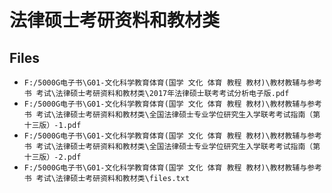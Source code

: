 # 法律硕士考研资料和教材类

## Files

- `F:/5000G电子书\G01-文化科学教育体育(国学 文化 体育 教程 教材)\教材教辅与参考书 考试\法律硕士考研资料和教材类\2017年法律硕士联考考试分析电子版.pdf`
- `F:/5000G电子书\G01-文化科学教育体育(国学 文化 体育 教程 教材)\教材教辅与参考书 考试\法律硕士考研资料和教材类\全国法律硕士专业学位研究生入学联考考试指南（第十三版）-1.pdf`
- `F:/5000G电子书\G01-文化科学教育体育(国学 文化 体育 教程 教材)\教材教辅与参考书 考试\法律硕士考研资料和教材类\全国法律硕士专业学位研究生入学联考考试指南（第十三版）-2.pdf`
- `F:/5000G电子书\G01-文化科学教育体育(国学 文化 体育 教程 教材)\教材教辅与参考书 考试\法律硕士考研资料和教材类\files.txt`
